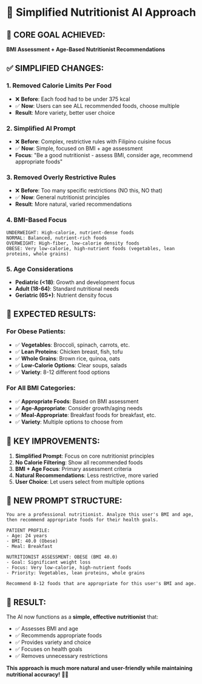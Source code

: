# 🥗 Simplified Nutritionist AI Approach

## 🎯 **CORE GOAL ACHIEVED:**
**BMI Assessment + Age-Based Nutritionist Recommendations**

## ✅ **SIMPLIFIED CHANGES:**

### 1. **Removed Calorie Limits Per Food**
- ❌ **Before**: Each food had to be under 375 kcal
- ✅ **Now**: Users can see ALL recommended foods, choose multiple
- **Result**: More variety, better user choice

### 2. **Simplified AI Prompt**
- ❌ **Before**: Complex, restrictive rules with Filipino cuisine focus
- ✅ **Now**: Simple, focused on BMI + age assessment
- **Focus**: "Be a good nutritionist - assess BMI, consider age, recommend appropriate foods"

### 3. **Removed Overly Restrictive Rules**
- ❌ **Before**: Too many specific restrictions (NO this, NO that)
- ✅ **Now**: General nutritionist principles
- **Result**: More natural, varied recommendations

### 4. **BMI-Based Focus**
```
UNDERWEIGHT: High-calorie, nutrient-dense foods
NORMAL: Balanced, nutrient-rich foods  
OVERWEIGHT: High-fiber, low-calorie density foods
OBESE: Very low-calorie, high-nutrient foods (vegetables, lean proteins, whole grains)
```

### 5. **Age Considerations**
- **Pediatric (<18)**: Growth and development focus
- **Adult (18-64)**: Standard nutritional needs
- **Geriatric (65+)**: Nutrient density focus

## 🍎 **EXPECTED RESULTS:**

### **For Obese Patients:**
- ✅ **Vegetables**: Broccoli, spinach, carrots, etc.
- ✅ **Lean Proteins**: Chicken breast, fish, tofu
- ✅ **Whole Grains**: Brown rice, quinoa, oats
- ✅ **Low-Calorie Options**: Clear soups, salads
- ✅ **Variety**: 8-12 different food options

### **For All BMI Categories:**
- ✅ **Appropriate Foods**: Based on BMI assessment
- ✅ **Age-Appropriate**: Consider growth/aging needs
- ✅ **Meal-Appropriate**: Breakfast foods for breakfast, etc.
- ✅ **Variety**: Multiple options to choose from

## 🎯 **KEY IMPROVEMENTS:**

1. **Simplified Prompt**: Focus on core nutritionist principles
2. **No Calorie Filtering**: Show all recommended foods
3. **BMI + Age Focus**: Primary assessment criteria
4. **Natural Recommendations**: Less restrictive, more varied
5. **User Choice**: Let users select from multiple options

## 📝 **NEW PROMPT STRUCTURE:**
```
You are a professional nutritionist. Analyze this user's BMI and age, 
then recommend appropriate foods for their health goals.

PATIENT PROFILE:
- Age: 24 years
- BMI: 40.0 (Obese)
- Meal: Breakfast

NUTRITIONIST ASSESSMENT: OBESE (BMI 40.0)
- Goal: Significant weight loss
- Focus: Very low-calorie, high-nutrient foods
- Priority: Vegetables, lean proteins, whole grains

Recommend 8-12 foods that are appropriate for this user's BMI and age.
```

## 🎉 **RESULT:**
The AI now functions as a **simple, effective nutritionist** that:
- ✅ Assesses BMI and age
- ✅ Recommends appropriate foods
- ✅ Provides variety and choice
- ✅ Focuses on health goals
- ✅ Removes unnecessary restrictions

**This approach is much more natural and user-friendly while maintaining nutritional accuracy!** 🥗✨
